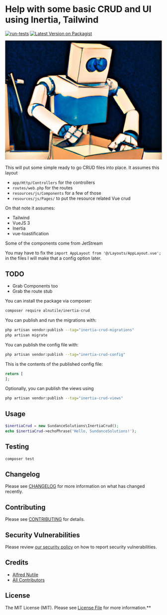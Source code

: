 # Help with some basic CRUD and UI using Inertia, Tailwind

[![run-tests](https://github.com/alnutile/inertia-crud/actions/workflows/run-tests.yml/badge.svg)](https://github.com/alnutile/inertia-crud/actions/workflows/run-tests.yml)
[![Latest Version on Packagist](https://img.shields.io/packagist/v/alnutile/inertia-crud.svg?style=flat-square)](https://packagist.org/packages/alnutile/inertia-crud)

![](images/logo.png)

This will put some simple ready to go CRUD files into place. It assumes this layout

  * `app/Http/Controllers` for the controllers
  * `routes/web.php` for the routes
  * `resources/js/Components` for a few of those
  * `resources/js/Pages/` to put the resource related Vue crud

On that note it assumes:
  * Tailwind
  * VueJS 3
  * Inertia 
  * vue-toastification

Some of the components come from JetStream


You may have to fix the `import AppLayout from '@/Layouts/AppLayout.vue';` in the files 
I will make that a config option later.

## TODO 
  * Grab Components too
  * Grab the route stub

You can install the package via composer:

```bash
composer require alnutile/inertia-crud
```

You can publish and run the migrations with:

```bash
php artisan vendor:publish --tag="inertia-crud-migrations"
php artisan migrate
```

You can publish the config file with:

```bash
php artisan vendor:publish --tag="inertia-crud-config"
```

This is the contents of the published config file:

```php
return [
];
```

Optionally, you can publish the views using

```bash
php artisan vendor:publish --tag="inertia-crud-views"
```

## Usage

```php
$inertiaCrud = new SundanceSolutions\InertiaCrud();
echo $inertiaCrud->echoPhrase('Hello, SundanceSolutions!');
```

## Testing

```bash
composer test
```

## Changelog

Please see [CHANGELOG](CHANGELOG.md) for more information on what has changed recently.

## Contributing

Please see [CONTRIBUTING](CONTRIBUTING.md) for details.

## Security Vulnerabilities

Please review [our security policy](../../security/policy) on how to report security vulnerabilities.

## Credits

- [Alfred Nutile](https://github.com/alnutile)
- [All Contributors](../../contributors)

## License

The MIT License (MIT). Please see [License File](LICENSE.md) for more information.**
